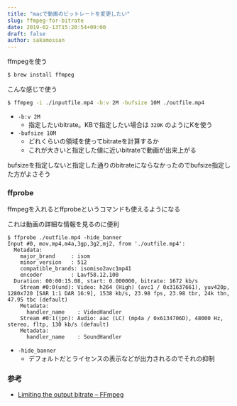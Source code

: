 ```yaml
---
title: "macで動画のビットレートを変更したい"
slug: ffmpeg-for-bitrate
date: 2019-02-13T15:20:54+09:00
draft: false
author: sakamossan
---
```


ffmpegを使う

```bash
$ brew install ffmpeg
```

こんな感じで使う

```bash
$ ffmpeg -i ./inputfile.mp4 -b:v 2M -bufsize 10M ./outfile.mp4
```

- `-b:v 2M`
    - 指定したいbitrate。KBで指定したい場合は `320K` のようにKを使う
- `-bufsize 10M`
    - どれくらいの領域を使ってbitrateを計算するか
    - これが大きいと指定した値に近いbitrateで動画が出来上がる

bufsizeを指定しないと指定した通りのbitrateにならなかったのでbufsize指定した方がよさそう

### ffprobe

ffmpegを入れるとffprobeというコマンドも使えるようになる

これは動画の詳細な情報を見るのに便利

```console
$ ffprobe ./outfile.mp4 -hide_banner
Input #0, mov,mp4,m4a,3gp,3g2,mj2, from './outfile.mp4':
  Metadata:
    major_brand     : isom
    minor_version   : 512
    compatible_brands: isomiso2avc1mp41
    encoder         : Lavf58.12.100
  Duration: 00:00:15.08, start: 0.000000, bitrate: 1672 kb/s
    Stream #0:0(und): Video: h264 (High) (avc1 / 0x31637661), yuv420p, 1280x720 [SAR 1:1 DAR 16:9], 1538 kb/s, 23.98 fps, 23.98 tbr, 24k tbn, 47.95 tbc (default)
    Metadata:
      handler_name    : VideoHandler
    Stream #0:1(jpn): Audio: aac (LC) (mp4a / 0x6134706D), 48000 Hz, stereo, fltp, 130 kb/s (default)
    Metadata:
      handler_name    : SoundHandler
```

- `-hide_banner`
    - デフォルトだとライセンスの表示などが出力されるのでそれの抑制

### 参考

- [Limiting the output bitrate – FFmpeg](https://trac.ffmpeg.org/wiki/Limiting%20the%20output%20bitrate)
